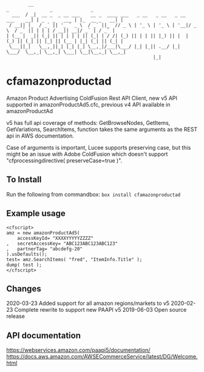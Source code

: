 ```
        __                                                                    _               _              _ 
  ___  / _|  __ _  _ __ ___    __ _  ____ ___   _ __   _ __   _ __  ___    __| | _   _   ___ | |_  __ _   __| |
 / __|| |_  / _` || '_ ` _ \  / _` ||_  // _ \ | '_ \ | '_ \ | '__|/ _ \  / _` || | | | / __|| __|/ _` | / _` |
| (__ |  _|| (_| || | | | | || (_| | / /| (_) || | | || |_) || |  | (_) || (_| || |_| || (__ | |_| (_| || (_| |
 \___||_|   \__,_||_| |_| |_| \__,_|/___|\___/ |_| |_|| .__/ |_|   \___/  \__,_| \__,_| \___| \__|\__,_| \__,_|
                                                      |_|                                                      
```
# cfamazonproductad
Amazon Product Advertising ColdFusion Rest API Client, new v5 API supported in amazonProductAd5.cfc, previous v4
API available in amazonProductAd

v5 has full api coverage of methods: GetBrowseNodes, GetItems, GetVariations, SearchItems, function takes the same
arguments as the REST api in AWS documentation.

Case of arguments is important, Lucee supports preserving case, but this might be an issue with Adobe ColdFusion which doesn't support "cfprocessingdirective( preserveCase=true )".

## To Install
Run the following from commandbox:
`box install cfamazonproductad`

## Example usage
```
<cfscript>
amz = new amazonProductAd5(
	accessKeyId= "XXXXYYYYYZZZZ"
,	secretAccessKey= "ABC123ABC123ABC123"
,	partnerTag= "abcdefg-20"
).usDefaults();
test= amz.SearchItems( "fred", "ItemInfo.Title" );
dump( test );
</cfscript>
```

## Changes
2020-03-23 Added support for all amazon regions/markets to v5
2020-02-23 Complete rewrite to support new PAAPI v5
2019-06-03 Open source release

## API documentation
https://webservices.amazon.com/paapi5/documentation/
https://docs.aws.amazon.com/AWSECommerceService/latest/DG/Welcome.html
